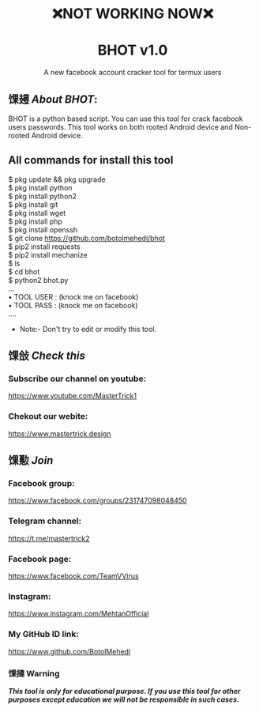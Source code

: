 <h1 align="center">❌NOT WORKING NOW❌</h1>

<h1 align="center">BHOT v1.0</h1>
<p align="center">
      A new facebook account cracker tool for termux users
</p>

## 馃攳 ***About BHOT***:

BHOT is a python based script. You can use this tool for crack facebook users passwords. This tool works on both rooted Android device and Non-rooted Android device.

## All commands for install this tool
$ pkg update && pkg upgrade
<br>
$ pkg install python
<br/>
$ pkg install python2
<br/>
$ pkg install git
<br/>
$ pkg install wget
<br/>
$ pkg install php
<br/>
$ pkg install openssh
<br/>
$ git clone https://github.com/botolmehedi/bhot
<br/>
$ pip2 install requests
<br/>
$ pip2 install mechanize
<br/>
$ ls
<br/>
$ cd bhot
<br/>
$ python2 bhot.py
<br/>
...
<br/>
• TOOL USER : (knock me on facebook)
<br/>
• TOOL PASS : (knock me on facebook)
<br/>
....
<br/>

* Note:- Don't try to edit or modify this tool.

## 馃敆 ***Check this***

### Subscribe our channel on youtube:
https://www.youtube.com/MasterTrick1

### Chekout our webite:
https://www.mastertrick.design

## 馃懃 ***Join***

### Facebook group: 
https://www.facebook.com/groups/231747098048450

### Telegram channel:
https://t.me/mastertrick2

### Facebook page:
https://www.facebook.com/TeamVVirus

### Instagram: 
https://www.instagram.com/MehtanOfficial

### My GitHub ID link:
https://www.github.com/BotolMehedi

### 馃摙 Warning

***This tool is only for educational purpose. If you use this tool for other purposes except education we will not be responsible in such cases.***
